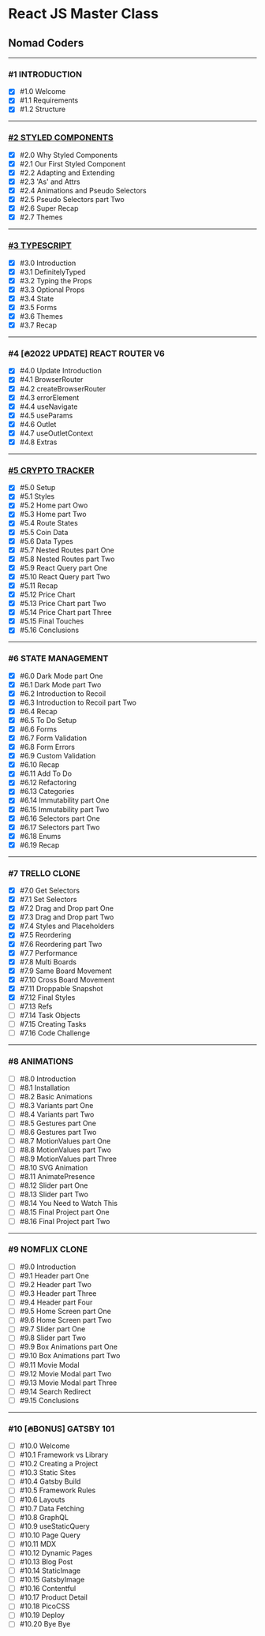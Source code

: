 # React JS Master Class

## Nomad Coders

---

### #1 INTRODUCTION

- [x] #1.0 Welcome
- [x] #1.1 Requirements
- [x] #1.2 Structure

---

### [#2 STYLED COMPONENTS](https://github.com/Stilllee/react-masterclass/tree/01.styled-components)

- [x] #2.0 Why Styled Components
- [x] #2.1 Our First Styled Component
- [x] #2.2 Adapting and Extending
- [x] #2.3 'As' and Attrs
- [x] #2.4 Animations and Pseudo Selectors
- [x] #2.5 Pseudo Selectors part Two
- [x] #2.6 Super Recap
- [x] #2.7 Themes

---

### [#3 TYPESCRIPT](https://github.com/Stilllee/react-masterclass/tree/02.typescript)

- [x] #3.0 Introduction
- [x] #3.1 DefinitelyTyped
- [x] #3.2 Typing the Props
- [x] #3.3 Optional Props
- [x] #3.4 State
- [x] #3.5 Forms
- [x] #3.6 Themes
- [x] #3.7 Recap

---

### #4 [🔥2022 UPDATE] REACT ROUTER V6

- [x] #4.0 Update Introduction
- [x] #4.1 BrowserRouter
- [x] #4.2 createBrowserRouter
- [x] #4.3 errorElement
- [x] #4.4 useNavigate
- [x] #4.5 useParams
- [x] #4.6 Outlet
- [x] #4.7 useOutletContext
- [x] #4.8 Extras

---

### [#5 CRYPTO TRACKER](https://github.com/Stilllee/react-masterclass/tree/03.crypto-tracker)

- [x] #5.0 Setup
- [x] #5.1 Styles
- [x] #5.2 Home part Owo
- [x] #5.3 Home part Two
- [x] #5.4 Route States
- [x] #5.5 Coin Data
- [x] #5.6 Data Types
- [x] #5.7 Nested Routes part One
- [x] #5.8 Nested Routes part Two
- [x] #5.9 React Query part One
- [x] #5.10 React Query part Two
- [x] #5.11 Recap
- [x] #5.12 Price Chart
- [x] #5.13 Price Chart part Two
- [x] #5.14 Price Chart part Three
- [x] #5.15 Final Touches
- [x] #5.16 Conclusions

---

### #6 STATE MANAGEMENT

- [x] #6.0 Dark Mode part One
- [x] #6.1 Dark Mode part Two
- [x] #6.2 Introduction to Recoil
- [x] #6.3 Introduction to Recoil part Two
- [x] #6.4 Recap
- [x] #6.5 To Do Setup
- [x] #6.6 Forms
- [x] #6.7 Form Validation
- [x] #6.8 Form Errors
- [x] #6.9 Custom Validation
- [x] #6.10 Recap
- [x] #6.11 Add To Do
- [x] #6.12 Refactoring
- [x] #6.13 Categories
- [x] #6.14 Immutability part One
- [x] #6.15 Immutability part Two
- [x] #6.16 Selectors part One
- [x] #6.17 Selectors part Two
- [x] #6.18 Enums
- [x] #6.19 Recap

---

### #7 TRELLO CLONE

- [x] #7.0 Get Selectors
- [x] #7.1 Set Selectors
- [x] #7.2 Drag and Drop part One
- [x] #7.3 Drag and Drop part Two
- [x] #7.4 Styles and Placeholders
- [x] #7.5 Reordering
- [x] #7.6 Reordering part Two
- [x] #7.7 Performance
- [x] #7.8 Multi Boards
- [x] #7.9 Same Board Movement
- [x] #7.10 Cross Board Movement
- [x] #7.11 Droppable Snapshot
- [x] #7.12 Final Styles
- [ ] #7.13 Refs
- [ ] #7.14 Task Objects
- [ ] #7.15 Creating Tasks
- [ ] #7.16 Code Challenge

---

### #8 ANIMATIONS

- [ ] #8.0 Introduction
- [ ] #8.1 Installation
- [ ] #8.2 Basic Animations
- [ ] #8.3 Variants part One
- [ ] #8.4 Variants part Two
- [ ] #8.5 Gestures part One
- [ ] #8.6 Gestures part Two
- [ ] #8.7 MotionValues part One
- [ ] #8.8 MotionValues part Two
- [ ] #8.9 MotionValues part Three
- [ ] #8.10 SVG Animation
- [ ] #8.11 AnimatePresence
- [ ] #8.12 Slider part One
- [ ] #8.13 Slider part Two
- [ ] #8.14 You Need to Watch This
- [ ] #8.15 Final Project part One
- [ ] #8.16 Final Project part Two

---

### #9 NOMFLIX CLONE

- [ ] #9.0 Introduction
- [ ] #9.1 Header part One
- [ ] #9.2 Header part Two
- [ ] #9.3 Header part Three
- [ ] #9.4 Header part Four
- [ ] #9.5 Home Screen part One
- [ ] #9.6 Home Screen part Two
- [ ] #9.7 Slider part One
- [ ] #9.8 Slider part Two
- [ ] #9.9 Box Animations part One
- [ ] #9.10 Box Animations part Two
- [ ] #9.11 Movie Modal
- [ ] #9.12 Movie Modal part Two
- [ ] #9.13 Movie Modal part Three
- [ ] #9.14 Search Redirect
- [ ] #9.15 Conclusions

---

### #10 [🔥BONUS] GATSBY 101

- [ ] #10.0 Welcome
- [ ] #10.1 Framework vs Library
- [ ] #10.2 Creating a Project
- [ ] #10.3 Static Sites
- [ ] #10.4 Gatsby Build
- [ ] #10.5 Framework Rules
- [ ] #10.6 Layouts
- [ ] #10.7 Data Fetching
- [ ] #10.8 GraphQL
- [ ] #10.9 useStaticQuery
- [ ] #10.10 Page Query
- [ ] #10.11 MDX
- [ ] #10.12 Dynamic Pages
- [ ] #10.13 Blog Post
- [ ] #10.14 StaticImage
- [ ] #10.15 GatsbyImage
- [ ] #10.16 Contentful
- [ ] #10.17 Product Detail
- [ ] #10.18 PicoCSS
- [ ] #10.19 Deploy
- [ ] #10.20 Bye Bye
